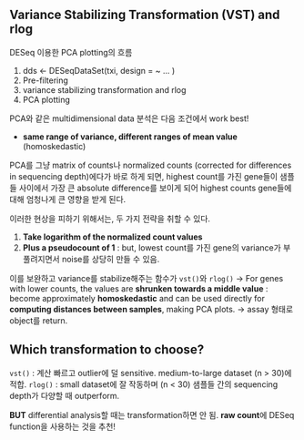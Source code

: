 ## Variance Stabilizing Transformation (VST) and rlog

DESeq 이용한 PCA plotting의 흐름
1) dds <- DESeqDataSet(txi, design = ~ ... )
2) Pre-filtering
3) variance stabilizing transformation and rlog
4) PCA plotting

PCA와 같은 multidimensional data 분석은 다음 조건에서 work best!

- **same range of variance, different ranges of mean value** (homoskedastic)

PCA를 그냥 matrix of counts나 normalized counts (corrected for differences in sequencing depth)에다가 바로 하게 되면, highest count를 가진 gene들이 샘플들 사이에서 가장 큰 absolute difference를 보이게 되어 highest counts gene들에 대해 엄청나게 큰 영향을 받게 된다. 

이러한 현상을 피하기 위해서는, 두 가지 전략을 취할 수 있다.

1) **Take logarithm of the normalized count values**
2) **Plus a pseudocount of 1** : but, lowest count를 가진 gene의 variance가 부풀려지면서 noise를 상당히 만들 수 있음.

이를 보완하고 variance를 stabilize해주는 함수가 `vst()`와 `rlog()`
-> For genes with lower counts, the values are **shrunken towards a middle value** : become approximately **homoskedastic** and can be used directly for **computing distances between samples**, making PCA plots.
-> assay 형태로 object를 return.

## Which transformation to choose?

`vst()` : 계산 빠르고 outlier에 덜 sensitive. medium-to-large dataset (n > 30)에 적합.
`rlog()` : small dataset에 잘 작동하며 (n < 30) 샘플들 간의 sequencing depth가 다양할 때 outperform.

**BUT** differential analysis할 때는 transformation하면 안 됨. **raw count**에 DESeq function을 사용하는 것을 추천! 
